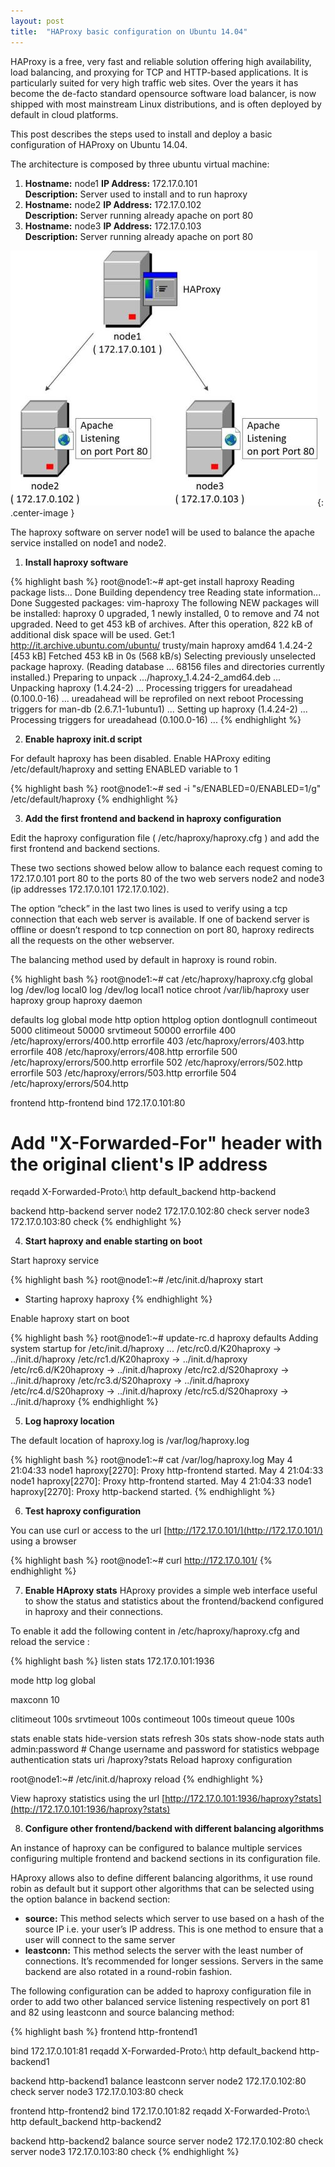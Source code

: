 ```yaml
---
layout: post
title:  "HAProxy basic configuration on Ubuntu 14.04"
---
```


HAProxy is a free, very fast and reliable solution offering high availability, load balancing, and proxying for TCP and HTTP-based applications. It is particularly suited for very high traffic web sites. Over the years it has become the de-facto standard opensource software load balancer, is now shipped with most mainstream Linux distributions, and is often deployed by default in cloud platforms.

This post describes the steps used to install and deploy a basic configuration of HAProxy on Ubuntu 14.04.

The architecture is composed by three ubuntu virtual machine:

1. **Hostname:** node1    **IP Address:** 172.17.0.101  
   **Description:** Server used to install and to run haproxy
2. **Hostname:** node2    **IP Address:** 172.17.0.102   
   **Description:** Server running already apache on port 80
3. **Hostname:** node3    **IP Address:** 172.17.0.103  
   **Description:** Server running already apache on port 80
  
![haproxy architecture diagram](/assets/2015-05-09-haproxy_basic_configuration_on_ubuntu_14.04_img1.jpg){: .center-image }
  
The haproxy software on server node1 will be used to balance the apache service installed on node1 and node2.

1. **Install haproxy software**

{% highlight bash %}
root@node1:~# apt-get install haproxy
Reading package lists... Done
Building dependency tree
Reading state information... Done
Suggested packages:
vim-haproxy
The following NEW packages will be installed:
haproxy
0 upgraded, 1 newly installed, 0 to remove and 74 not upgraded.
Need to get 453 kB of archives.
After this operation, 822 kB of additional disk space will be used.
Get:1 http://it.archive.ubuntu.com/ubuntu/ trusty/main haproxy amd64 1.4.24-2 [453 kB]
Fetched 453 kB in 0s (568 kB/s)
Selecting previously unselected package haproxy.
(Reading database ... 68156 files and directories currently installed.)
Preparing to unpack .../haproxy_1.4.24-2_amd64.deb ...
Unpacking haproxy (1.4.24-2) ...
Processing triggers for ureadahead (0.100.0-16) ...
ureadahead will be reprofiled on next reboot
Processing triggers for man-db (2.6.7.1-1ubuntu1) ...
Setting up haproxy (1.4.24-2) ...
Processing triggers for ureadahead (0.100.0-16) ...
{% endhighlight %}

2. **Enable haproxy init.d script**

For default haproxy has been disabled. Enable HAProxy editing /etc/default/haproxy and setting ENABLED variable to 1

{% highlight bash %}
root@node1:~#  sed -i "s/ENABLED=0/ENABLED=1/g" /etc/default/haproxy
{% endhighlight %}

3. **Add the first frontend and backend in haproxy configuration**

Edit the haproxy configuration file ( /etc/haproxy/haproxy.cfg ) and add the first frontend and backend sections.

These two sections showed below allow to balance each request coming to 172.17.0.101 port 80 to the ports 80 of the two web servers node2 and node3 (ip addresses 172.17.0.101 172.17.0.102).

The option “check” in the last two lines is used to verify using a tcp connection that each web server is available. If one of backend server is offline or doesn’t respond to tcp connection on port 80, haproxy redirects all the requests on the other webserver.

The balancing method used by default in haproxy is round robin.

{% highlight bash %}
root@node1:~# cat /etc/haproxy/haproxy.cfg
global
log /dev/log local0
log /dev/log local1 notice
chroot /var/lib/haproxy
user haproxy
group haproxy
daemon
 
defaults
log global
mode http
option httplog
option dontlognull
contimeout 5000
clitimeout 50000
srvtimeout 50000
errorfile 400 /etc/haproxy/errors/400.http
errorfile 403 /etc/haproxy/errors/403.http
errorfile 408 /etc/haproxy/errors/408.http
errorfile 500 /etc/haproxy/errors/500.http
errorfile 502 /etc/haproxy/errors/502.http
errorfile 503 /etc/haproxy/errors/503.http
errorfile 504 /etc/haproxy/errors/504.http
 
frontend http-frontend
bind 172.17.0.101:80
# Add "X-Forwarded-For" header with the original client's IP address
reqadd X-Forwarded-Proto:\ http
default_backend http-backend
 
backend http-backend
server node2 172.17.0.102:80 check
server node3 172.17.0.103:80 check
{% endhighlight %}

4. **Start haproxy and enable starting on boot**

Start haproxy service

{% highlight bash %}
root@node1:~# /etc/init.d/haproxy start
* Starting haproxy haproxy
{% endhighlight %}

Enable haproxy start on boot

{% highlight bash %}
root@node1:~# update-rc.d haproxy defaults
Adding system startup for /etc/init.d/haproxy ...
/etc/rc0.d/K20haproxy -&gt; ../init.d/haproxy
/etc/rc1.d/K20haproxy -&gt; ../init.d/haproxy
/etc/rc6.d/K20haproxy -&gt; ../init.d/haproxy
/etc/rc2.d/S20haproxy -&gt; ../init.d/haproxy
/etc/rc3.d/S20haproxy -&gt; ../init.d/haproxy
/etc/rc4.d/S20haproxy -&gt; ../init.d/haproxy
/etc/rc5.d/S20haproxy -&gt; ../init.d/haproxy
{% endhighlight %}

5. **Log haproxy location**

The default location of haproxy.log is /var/log/haproxy.log

{% highlight bash %}
root@node1:~# cat /var/log/haproxy.log
May 4 21:04:33 node1 haproxy[2270]: Proxy http-frontend started.
May 4 21:04:33 node1 haproxy[2270]: Proxy http-frontend started.
May 4 21:04:33 node1 haproxy[2270]: Proxy http-backend started.
{% endhighlight %}

6. **Test haproxy configuration**

You can use curl or access to the url [http://172.17.0.101/](http://172.17.0.101/) using a browser

{% highlight bash %}
root@node1:~# curl http://172.17.0.101/
{% endhighlight %}

7. **Enable HAproxy stats**
HAproxy provides a simple web interface useful to show the status and statistics about the frontend/backend configured in haproxy and their connections.

To enable it add the following content in /etc/haproxy/haproxy.cfg and reload the service :

{% highlight bash %}
listen stats 172.17.0.101:1936
 
mode http
log global
 
maxconn 10
 
clitimeout 100s
srvtimeout 100s
contimeout 100s
timeout queue 100s
 
stats enable
stats hide-version
stats refresh 30s
stats show-node
stats auth admin:password # Change username and password for statistics webpage authentication
stats uri /haproxy?stats
Reload haproxy configuration
 
root@node1:~# /etc/init.d/haproxy reload
{% endhighlight %}

View haproxy statistics using the url [http://172.17.0.101:1936/haproxy?stats](http://172.17.0.101:1936/haproxy?stats)

8. **Configure other frontend/backend with different balancing algorithms**

An instance of haproxy can be configured to balance multiple services configuring multiple frontend and backend sections in its configuration file.

HAproxy allows also to define different balancing algorithms, it use round robin as default but it support other algorithms that can be selected using the option balance in backend section:

- **source:** This method selects which server to use based on a hash of the source IP i.e. your user’s IP address. This is one method to ensure that a user will connect to the same server
- **leastconn:** This method selects the server with the least number of connections. It’s recommended for longer sessions. Servers in the same backend are also rotated in a round-robin fashion.

The following configuration can be added to haproxy configuration file in order to add two other balanced service listening respectively on port 81 and 82 using leastconn and source balancing method:

{% highlight bash %}
frontend http-frontend1
 
bind 172.17.0.101:81
reqadd X-Forwarded-Proto:\ http
default_backend http-backend1
 
backend http-backend1
balance leastconn
server node2 172.17.0.102:80 check
server node3 172.17.0.103:80 check
 
frontend http-frontend2
bind 172.17.0.101:82
reqadd X-Forwarded-Proto:\ http
default_backend http-backend2
 
backend http-backend2
balance source
server node2 172.17.0.102:80 check
server node3 172.17.0.103:80 check
{% endhighlight %}
